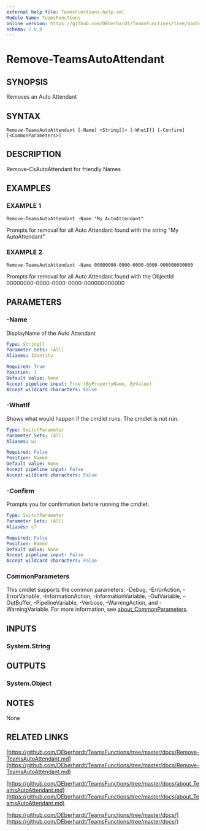 ```yaml
---
external help file: TeamsFunctions-help.xml
Module Name: TeamsFunctions
online version: https://github.com/DEberhardt/TeamsFunctions/tree/master/docs/Remove-TeamsAutoAttendant.md
schema: 2.0.0
---
```


# Remove-TeamsAutoAttendant

## SYNOPSIS
Removes an Auto Attendant

## SYNTAX

```
Remove-TeamsAutoAttendant [-Name] <String[]> [-WhatIf] [-Confirm] [<CommonParameters>]
```

## DESCRIPTION
Remove-CsAutoAttendant for friendly Names

## EXAMPLES

### EXAMPLE 1
```
Remove-TeamsAutoAttendant -Name "My AutoAttendant"
```

Prompts for removal for all Auto Attendant found with the string "My AutoAttendant"

### EXAMPLE 2
```
Remove-TeamsAutoAttendant -Name 00000000-0000-0000-0000-000000000000
```

Prompts for removal for all Auto Attendant found with the ObjectId 00000000-0000-0000-0000-000000000000

## PARAMETERS

### -Name
DisplayName of the Auto Attendant

```yaml
Type: String[]
Parameter Sets: (All)
Aliases: Identity

Required: True
Position: 1
Default value: None
Accept pipeline input: True (ByPropertyName, ByValue)
Accept wildcard characters: False
```

### -WhatIf
Shows what would happen if the cmdlet runs.
The cmdlet is not run.

```yaml
Type: SwitchParameter
Parameter Sets: (All)
Aliases: wi

Required: False
Position: Named
Default value: None
Accept pipeline input: False
Accept wildcard characters: False
```

### -Confirm
Prompts you for confirmation before running the cmdlet.

```yaml
Type: SwitchParameter
Parameter Sets: (All)
Aliases: cf

Required: False
Position: Named
Default value: None
Accept pipeline input: False
Accept wildcard characters: False
```

### CommonParameters
This cmdlet supports the common parameters: -Debug, -ErrorAction, -ErrorVariable, -InformationAction, -InformationVariable, -OutVariable, -OutBuffer, -PipelineVariable, -Verbose, -WarningAction, and -WarningVariable. For more information, see [about_CommonParameters](http://go.microsoft.com/fwlink/?LinkID=113216).

## INPUTS

### System.String
## OUTPUTS

### System.Object
## NOTES
None

## RELATED LINKS

[https://github.com/DEberhardt/TeamsFunctions/tree/master/docs/Remove-TeamsAutoAttendant.md](https://github.com/DEberhardt/TeamsFunctions/tree/master/docs/Remove-TeamsAutoAttendant.md)

[https://github.com/DEberhardt/TeamsFunctions/tree/master/docs/about_TeamsAutoAttendant.md](https://github.com/DEberhardt/TeamsFunctions/tree/master/docs/about_TeamsAutoAttendant.md)

[https://github.com/DEberhardt/TeamsFunctions/tree/master/docs/](https://github.com/DEberhardt/TeamsFunctions/tree/master/docs/)


